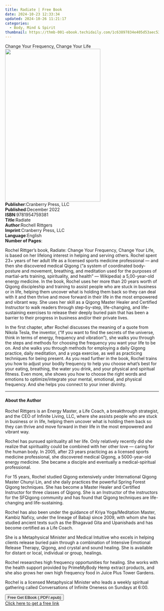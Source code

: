 ```yaml
---
title: Radiate | Free Book
date: 2024-10-23 12:33:34
updated: 2024-10-26 11:21:17
categories:
  - Body, Mind & Spirit
thumbnail: https://thmb-001-ebook.techidaily.com/1c63897834e405d53aec53992ae827d24044f0a2b8b90bb2073549479d472abb.jpg
---
```

<main id="book-container">
  <div class="flex flex-col">
    <div class="book-brief flex-1 py-6 px-4 sm:p-6 md:py-10 md:px-8">
      <!-- brief-->
      <div class="book-brief-main">Change Your Frequency, Change Your Life</div>
    </div>
    <div
      class="book-meta-info flex-1 grid gap-4 col-start-1 col-end-3 row-start-1 sm:mb-6 sm:grid-cols-4 lg:gap-6 lg:col-start-2 lg:row-end-6 lg:row-span-6 lg:mb-0"
    >
      <div
        class="book-meta-info-left place-content-center mt-4 p-4 text-sm leading-6 col-start-2 col-span-2 dark:text-slate-400"
      >
        <img
          class="w-full h-500 object-cover rounded-lg sm:h-255 sm:col-span-2 lg:col-span-full"
          src="https://img-001-ebook.techidaily.com/722b417fb8d9b05690763c534365e72411a9924cce0d78c4aadb6e3c68ef0faf.jpg"
          alt=""
          width="312"
          height="500"
        />
      </div>
      <div
        class="book-meta-info-right mt-2 col-start-1 row-start-2 col-span-3 self-center"
      >
        <!-- meta data  -->
        <div class="flex flex-col px-4 md:px-8">
          <div class="flex-1">
            <strong>Publisher</strong>:<span class="px-2"
              >Cranberry Press, LLC</span
            >
          </div>
          <div class="flex-1">
            <strong>Published</strong>:<span class="px-2">December 2022</span>
          </div>
          <div class="flex-1">
            <strong>ISBN</strong>:<span class="px-2">9781954759381</span>
          </div>
          <div class="flex-1">
            <strong>Title</strong>:<span class="px-2">Radiate</span>
          </div>
          <div class="flex-1">
            <strong>Author</strong>:<span class="px-2">Rochell Rittgers</span>
          </div>
          <div class="flex-1">
            <strong>Imprint</strong>:<span class="px-2"
              >Cranberry Press, LLC</span
            >
          </div>
          <div class="flex-1">
            <strong>Language</strong>:<span class="px-2">English</span>
          </div>
          <div class="flex-1">
            <strong>Number of Pages</strong>:<span class="px-2"></span>
          </div>
        </div>
      </div>
    </div>
    <div class="book-description flex-1 py-6 px-4 sm:p-6 md:py-10 md:px-8">
      <div class="book-description-main">
        <div accordion-content="" id="description">
          <p>
            Rochel Rittger’s book, Radiate: Change Your Frequency, Change Your
            Life, is based on her lifelong interest in helping and serving
            others. Rochel spent 23+ years of her adult life as a licensed
            sports medicine professional — and then she discovered medical
            Qigong (“a system of coordinated body-posture and movement,
            breathing, and meditation used for the purposes of martial-arts
            training, spirituality, and health” — Wikipedia) a 5,00-year-old
            energy medicine. In the book, Rochel uses her more than 20 years
            worth of Qigong discipleship and training to assist people who are
            stuck in business or in life, helping them uncover what is holding
            them back so they can deal with it and then thrive and move forward
            in their life in the most empowered and vibrant way. She uses her
            skill as a Qigong Master Healer and Certified Instructor to walk
            readers through step-by-step, life-changing, and life-sustaining
            exercises to release their deeply buried pain that has been a
            barrier to their progress in business and/or their private lives.
          </p>
          <p></p>
          <p>
            In the first chapter, after Rochel discusses the meaning of a quote
            from Nikola Tesla, the inventor, (“If you want to find the secrets
            of the universe, think in terms of energy, frequency and
            vibration”), she walks you through the steps and methods for
            choosing the frequency you want your life to be on. And she walks
            you through methods for employing a daily Qigong practice, daily
            meditation, and a yoga exercise, as well as practicing techniques
            for being present. As you read further in the book, Rochel trains
            you how to adjust your bodily frequency to help you choose what’s
            best for your eating, breathing, the water you drink, and your
            physical and spiritual fitness. Even more, she shows you how to
            choose the right words and emotions to optimize/integrate your
            mental, emotional, and physical frequency. And she helps you connect
            to your inner divinity.
          </p>
        </div>
        <div class="accordion-fader"></div>
      </div>
    </div>
    <div class="book-excerpts flex-1 py-6 px-4 sm:p-6 md:py-10 md:px-8">
      <!-- excerpts-->
      <div class="book-excerpts-main">
        <hr />
        <h4 class="placeholder placeholder-heading">
          <span>About the Author</span>
        </h4>
        <p></p>
        <p>
          Rochel Rittgers is an Energy Master, a Life Coach, a breakthrough
          strategist, and the CEO of Infinite Living, LLC, where she assists
          people who are stuck in business or in life, helping them uncover what
          is holding them back so they can thrive and move forward in their life
          in the most empowered and vibrant way.
        </p>
        <p>
          Rochel has pursued spirituality all her life. Only relatively recently
          did she realize that spirituality could be combined with her other
          love — caring for the human body. In 2005, after 23 years practicing
          as a licensed sports medicine professional, she discovered medical
          Qigong, a 5000-year-old energy medicine. She became a disciple and
          eventually a medical-spiritual professional.
        </p>
        <p>
          For 15 years, Rochel studied Qigong extensively under International
          Qigong Master Chunyi Lin, and she daily practices the powerful Spring
          Forest Qigong techniques. She has become a Master Healer and Certified
          Instructor for three classes of Qigong. She is an Instructor of the
          instructors for the SFQigong community and has found that Qigong
          techniques are life-changing and life-sustaining.
        </p>
        <p>
          Rochel has also been under the guidance of Kriya Yoga/Meditation
          Master, Kambiz Naficy, under the lineage of Babaji since 2009, with
          whom she has studied ancient texts such as the Bhagavad Gita and
          Upanishads and has become certified as a Life Coach.
        </p>
        <p>
          She is a Metaphysical Minister and Medical Intuitive who excels in
          helping clients release buried pain through a combination of Intensive
          Emotional Release Therapy, Qigong, and crystal and sound healing. She
          is available for distant or local, individual or group, healings.
        </p>
        <p>
          Rochel researches high frequency opportunities for healing. She works
          with the health support provided by PrimeMyBody Hemp extract products,
          and she also grows her own high frequency food in Juice Plus Tower
          Gardens.
        </p>
        <p>
          Rochel is a licensed Metaphysical Minister who leads a weekly
          spiritual gathering called Conversations of Infinite Oneness on
          Sundays at 6:00.
        </p>
        <p></p>
      </div>
    </div>
    <div
      class="book-about-author flex-1 py-6 px-4 sm:p-6 md:py-10 md:px-8"
    ></div>
    <div class="book-free-get flex-1 py-6 px-4 sm:p-6 md:py-10 md:px-8">
      <button
        id="btn-free-get"
        class="bg-blue-500 hover:bg-blue-700 text-white font-bold py-2 px-4 rounded"
      >
        Free Get EBook (.PDF/.epub)
      </button>
      <div id="countdown-display" class="px-2 text-lg mt-2"></div>
      <a
        id="free-link"
        class="hidden bg-blue-500 hover:bg-blue-700 text-white font-bold py-2 px-4 rounded"
        href="https://www.ebooks.com/en-us/book/210693357/radiate/rochell-rittgers/"
        target="_blank"
        >Click here to get a free link</a
      >
    </div>
    <script>
      let countdownTime = 0;
      let countdownInterval = null;
      document
        .getElementById('btn-free-get')
        .addEventListener('click', startCountdown);
      function startCountdown() {
        countdownTime = new Date().getTime() + 60000 * 3;
        countdownInterval = setInterval(updateCountdown, 1000);
        document.getElementById('btn-free-get').disabled = true;
        document
          .getElementById('btn-free-get')
          .classList.add('bg-gray-500', 'cursor-not-allowed');
      }
      function updateCountdown() {
        let currentTime = new Date().getTime();
        let timeLeft = countdownTime - currentTime;
        let secondsLeft = Math.floor(timeLeft / 1000);
        document.getElementById('countdown-display').innerHTML =
          `Remaining time: ${secondsLeft} seconds.`;
        if (secondsLeft <= 0) {
          clearInterval(countdownInterval);
          document.getElementById('btn-free-get').classList.add('hidden');
          document.getElementById('free-link').classList.remove('hidden');
          document.getElementById('countdown-display').innerHTML = '';
        }
      }
    </script>
  </div>
</main>
